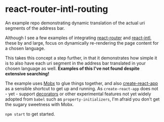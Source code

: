 react-router-intl-routing
====

An example repo demonstrating dynamic translation of the actual uri segments of the address bar.

Although I see a few examples of integrating [react-router](https://react-router.now.sh/) and [react-intl](https://github.com/yahoo/react-intl), these by and large, focus 
on dynamically re-rendering the page content for a chosen language.  

This takes this concept a step further, in that it demonstrates how simple it is to also have each uri segment in the address bar translated in your chosen language as well.  **Examples of this I've not found despite extensive searching!**

The example uses [Mobx](https://mobxjs.github.io/mobx/) to glue things together, and also [create-react-app](https://github.com/facebookincubator/create-react-app) as a sensible shortcut to get up and running.  As `create-react-app` does not - yet - support [decorators](https://github.com/facebookincubator/create-react-app/blob/master/packages/react-scripts/template/README.md#can-i-use-decorators) or other experimental features not yet widely adopted from `babel` such as `property-initializers`, I'm afraid you don't get the sugary sweetness with Mobx.


`npm start` to get started.

